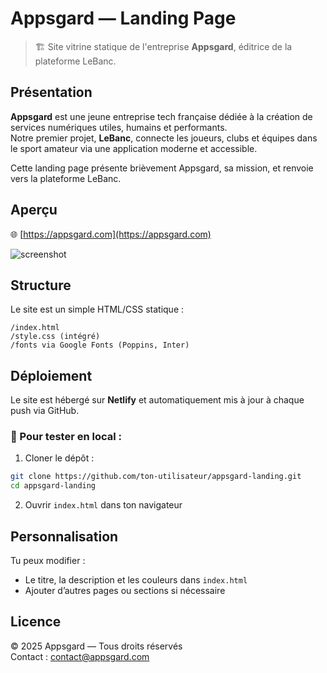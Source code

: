 # Appsgard — Landing Page

> 🏗️ Site vitrine statique de l'entreprise **Appsgard**, éditrice de la plateforme LeBanc.

## Présentation

**Appsgard** est une jeune entreprise tech française dédiée à la création de services numériques utiles, humains et performants.  
Notre premier projet, **LeBanc**, connecte les joueurs, clubs et équipes dans le sport amateur via une application moderne et accessible.

Cette landing page présente brièvement Appsgard, sa mission, et renvoie vers la plateforme LeBanc.

## Aperçu

🌐 [https://appsgard.com](https://appsgard.com)

![screenshot](https://via.placeholder.com/1200x600?text=Screenshot+Appsgard+Landing)

## Structure

Le site est un simple HTML/CSS statique :

```
/index.html
/style.css (intégré)
/fonts via Google Fonts (Poppins, Inter)
```

## Déploiement

Le site est hébergé sur **Netlify** et automatiquement mis à jour à chaque push via GitHub.

### 🧪 Pour tester en local :
1. Cloner le dépôt :
```bash
git clone https://github.com/ton-utilisateur/appsgard-landing.git
cd appsgard-landing
```

2. Ouvrir `index.html` dans ton navigateur

## Personnalisation

Tu peux modifier :
- Le titre, la description et les couleurs dans `index.html`
- Ajouter d’autres pages ou sections si nécessaire

## Licence

© 2025 Appsgard — Tous droits réservés  
Contact : [contact@appsgard.com](mailto:contact@appsgard.com)

